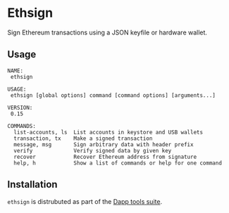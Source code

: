 # Ethsign

Sign Ethereum transactions using a JSON keyfile or hardware wallet.

## Usage

```
NAME:
 ethsign

USAGE:
 ethsign [global options] command [command options] [arguments...]

VERSION:
 0.15

COMMANDS:
  list-accounts, ls  List accounts in keystore and USB wallets
  transaction, tx    Make a signed transaction
  message, msg       Sign arbitrary data with header prefix
  verify             Verify signed data by given key
  recover            Recover Ethereum address from signature
  help, h            Show a list of commands or help for one command

```
## Installation

`ethsign` is distrubuted as part of the [Dapp tools suite](../../README.md).
